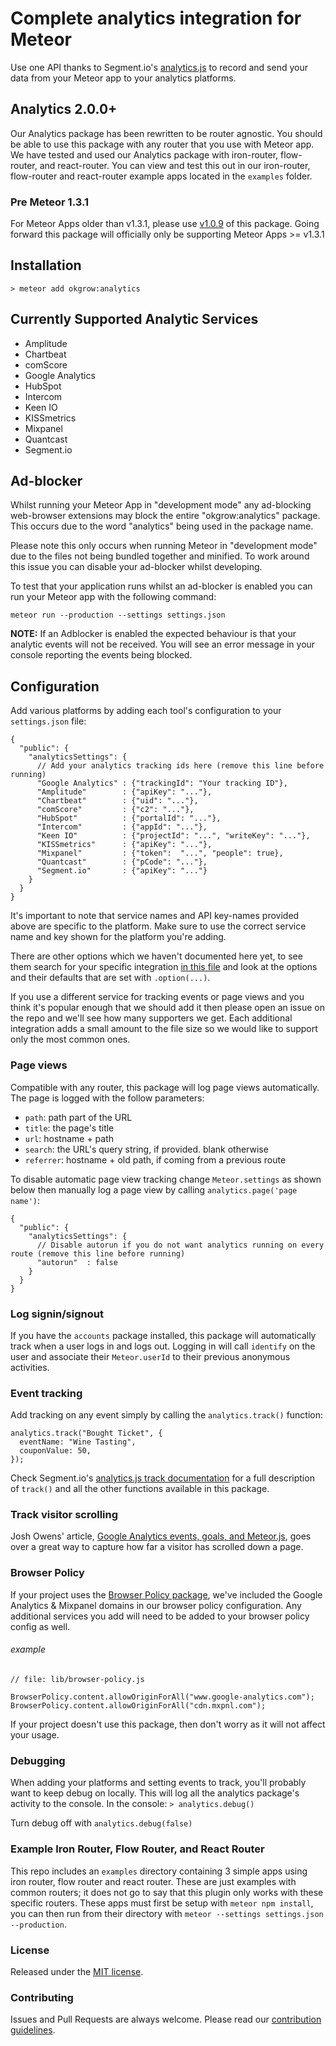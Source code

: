 # Complete analytics integration for Meteor
Use one API thanks to Segment.io's [analytics.js](https://segment.com/docs/libraries/analytics.js/) to record and send your data from your Meteor app to your analytics platforms.

## Analytics 2.0.0+
Our Analytics package has been rewritten to be router agnostic. You should be able to use this package with any router that you use with Meteor app. We have tested and used our Analytics package with iron-router, flow-router, and react-router. You can view and test this out in our iron-router, flow-router and react-router example apps located in the `examples` folder.

### Pre Meteor 1.3.1
For Meteor Apps older than v1.3.1, please use [v1.0.9](https://github.com/okgrow/analytics/releases/tag/v1.0.9) of this package. Going forward this package will officially only be supporting Meteor Apps >= v1.3.1

## Installation

`> meteor add okgrow:analytics`

## Currently Supported Analytic Services
* Amplitude
* Chartbeat
* comScore
* Google Analytics
* HubSpot
* Intercom
* Keen IO
* KISSmetrics
* Mixpanel
* Quantcast
* Segment.io

## Ad-blocker

Whilst running your Meteor App in "development mode" any ad-blocking web-browser extensions may block the entire "okgrow:analytics" package. This occurs due to the word "analytics" being used in the package name.

Please note this only occurs when running Meteor in "development mode" due to the files not being bundled together and minified. To work around this issue you can disable your ad-blocker whilst developing.

To test that your application runs whilst an ad-blocker is enabled you can run your Meteor app with the following command:

`meteor run --production --settings settings.json`

**NOTE:** If an Adblocker is enabled the expected behaviour is that your analytic events will not be received. You will see an error message in your console reporting the events being blocked.

## Configuration

Add various platforms by adding each tool's configuration to your `settings.json` file:

```
{
  "public": {
    "analyticsSettings": {
      // Add your analytics tracking ids here (remove this line before running)
      "Google Analytics" : {"trackingId": "Your tracking ID"},
      "Amplitude"        : {"apiKey": "..."},
      "Chartbeat"        : {"uid": "..."},
      "comScore"         : {"c2": "..."},
      "HubSpot"          : {"portalId": "..."},
      "Intercom"         : {"appId": "..."},
      "Keen IO"          : {"projectId": "...", "writeKey": "..."},
      "KISSmetrics"      : {"apiKey": "..."},
      "Mixpanel"         : {"token":  "...", "people": true},
      "Quantcast"        : {"pCode": "..."},
      "Segment.io"       : {"apiKey": "..."}
    }
  }
}
```

It's important to note that service names and API key-names provided above are specific to the platform. Make sure to use the correct service name and key shown for the platform you're adding.

There are other options which we haven't documented here yet, to see them search for your specific integration [in this file](https://github.com/okgrow/analytics.js/blob/master/analytics.js) and look at the options and their defaults that are set with `.option(...)`.

If you use a different service for tracking events or page views and you think it's popular enough that we should add it then please open an issue on the repo and we'll see how many supporters we get. Each additional integration adds a small amount to the file size so we would like to support only the most common ones.

### Page views

Compatible with any router,
this package will log page views automatically. The page is
logged with the follow parameters:

 * `path`: path part of the URL
 * `title`: the page's title
 * `url`: hostname + path
 * `search`: the URL's query string, if provided. blank otherwise
 * `referrer`: hostname + old path, if coming from a previous route

To disable automatic page view tracking change `Meteor.settings` as shown below then manually log a page view by calling `analytics.page('page name')`:

```
{
  "public": {
    "analyticsSettings": {
      // Disable autorun if you do not want analytics running on every route (remove this line before running)
      "autorun"  : false
    }
  }
}
```

### Log signin/signout

If you have the `accounts` package installed, this package will automatically track when a user logs in and logs out. Logging in will call `identify` on the user and associate their `Meteor.userId` to their previous anonymous activities.

### Event tracking

Add tracking on any event simply by calling the `analytics.track()` function:

```
analytics.track("Bought Ticket", {
  eventName: "Wine Tasting",
  couponValue: 50,
});
```

Check Segment.io's [analytics.js track documentation](https://segment.com/docs/libraries/analytics.js/#track) for a full description of `track()` and all the other functions available in this package.

### Track visitor scrolling

Josh Owens' article, [Google Analytics events, goals, and Meteor.js](http://joshowens.me/google-analytics-events-goals-and-meteor-js/), goes over a great way to capture how far a visitor has scrolled down a page.

### Browser Policy

If your project uses the [Browser Policy package](https://atmospherejs.com/meteor/browser-policy), we've included the Google Analytics & Mixpanel domains in our browser policy configuration. Any additional services you add will need to be added to your browser policy config as well.

###### example
```
// file: lib/browser-policy.js

BrowserPolicy.content.allowOriginForAll("www.google-analytics.com");
BrowserPolicy.content.allowOriginForAll("cdn.mxpnl.com");
```

If your project doesn't use this package, then don't worry as it will not affect your usage.

### Debugging

When adding your platforms and setting events to track, you'll probably want to keep debug on locally. This will log all the analytics package's activity to the console.
In the console:
`> analytics.debug()`

Turn debug off with `analytics.debug(false)`

### Example Iron Router, Flow Router, and React Router

This repo includes an `examples` directory containing 3 simple apps using iron router, flow router and react router. These are just examples with common routers; it does not go to say that this plugin only works with these specific routers.
These apps must first be setup with `meteor npm install`, you can then run from their directory with `meteor --settings settings.json --production`.

### License

Released under the [MIT license](https://github.com/okgrow/analytics/blob/master/License.md).

### Contributing

Issues and Pull Requests are always welcome. Please read our [contribution guidelines](https://github.com/okgrow/guides/blob/master/contributing.md).
